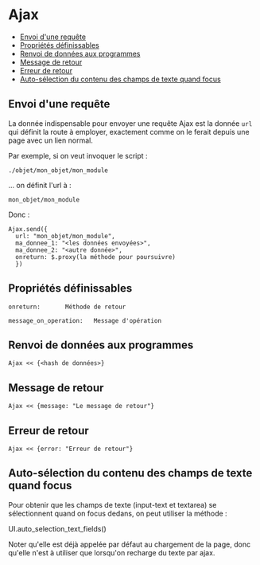 # Ajax

* [Envoi d'une requête](#envoidunerequetee)
* [Propriétés définissables](#proprietesdefinissables)
* [Renvoi de données aux programmes](#renvoiededonnees)
* [Message de retour](#messagederetour)
* [Erreur de retour](#erreurderetour)
* [Auto-sélection du contenu des champs de texte quand focus](#autoselectquandfocus)


<a name='envoidunerequetee'></a>

## Envoi d'une requête

La donnée indispensable pour envoyer une requête Ajax est la donnée `url` qui définit la route à employer, exactement comme on le ferait depuis une page avec un lien normal.

Par exemple, si on veut invoquer le script :

    ./objet/mon_objet/mon_module

… on définit l'url à :

    mon_objet/mon_module

Donc :

    Ajax.send({
      url: "mon_objet/mon_module",
      ma_donnee_1: "<les données envoyées>",
      ma_donnee_2: "<autre donnée>",
      onreturn: $.proxy(la méthode pour poursuivre)
      })

<a name='proprietesdefinissables'></a>

## Propriétés définissables



    onreturn:       Méthode de retour

    message_on_operation:   Message d'opération


<a name='renvoiededonnees'></a>

## Renvoi de données aux programmes

    Ajax << {<hash de données>}


<a name='messagederetour'></a>

## Message de retour

    Ajax << {message: "Le message de retour"}

<a name='erreurderetour'></a>

## Erreur de retour

    Ajax << {error: "Erreur de retour"}


<a name='autoselectquandfocus'></a>

## Auto-sélection du contenu des champs de texte quand focus

Pour obtenir que les champs de texte (input-text et textarea) se sélectionnent quand on focus dedans, on peut utiliser la méthode :

  UI.auto_selection_text_fields()

Noter qu'elle est déjà appelée par défaut au chargement de la page, donc qu'elle n'est à utiliser que lorsqu'on recharge du texte par ajax.
